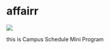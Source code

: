 # affairr

<a><img src="https://img.shields.io/badge/gem-123-brightgreen"></a>


this is Campus Schedule Mini Program 
